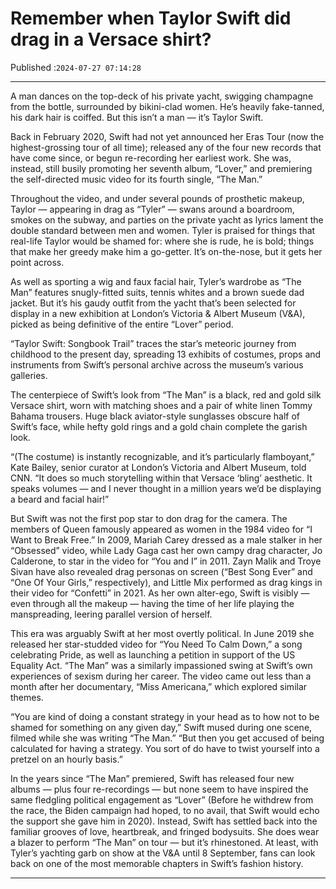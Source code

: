 # Remember when Taylor Swift did drag in a Versace shirt?

Published :`2024-07-27 07:14:28`

---

A man dances on the top-deck of his private yacht, swigging champagne from the bottle, surrounded by bikini-clad women. He’s heavily fake-tanned, his dark hair is coiffed. But this isn’t a man — it’s Taylor Swift.

Back in February 2020, Swift had not yet announced her Eras Tour (now the highest-grossing tour of all time); released any of the four new records that have come since, or begun re-recording her earliest work. She was, instead, still busily promoting her seventh album, “Lover,” and premiering the self-directed music video for its fourth single, “The Man.”

Throughout the video, and under several pounds of prosthetic makeup, Taylor — appearing in drag as “Tyler” — swans around a boardroom, smokes on the subway, and parties on the private yacht as lyrics lament the double standard between men and women. Tyler is praised for things that real-life Taylor would be shamed for: where she is rude, he is bold; things that make her greedy make him a go-getter. It’s on-the-nose, but it gets her point across.

As well as sporting a wig and faux facial hair, Tyler’s wardrobe as “The Man” features snugly-fitted suits, tennis whites and a brown suede dad jacket. But it’s his gaudy outfit from the yacht that’s been selected for display in a new exhibition at London’s Victoria & Albert Museum (V&A), picked as being definitive of the entire “Lover” period.

“Taylor Swift: Songbook Trail” traces the star’s meteoric journey from childhood to the present day, spreading 13 exhibits of costumes, props and instruments from Swift’s personal archive across the museum’s various galleries.

The centerpiece of Swift’s look from “The Man” is a black, red and gold silk Versace shirt, worn with matching shoes and a pair of white linen Tommy Bahama trousers. Huge black aviator-style sunglasses obscure half of Swift’s face, while hefty gold rings and a gold chain complete the garish look.

“(The costume) is instantly recognizable, and it’s particularly flamboyant,” Kate Bailey, senior curator at London’s Victoria and Albert Museum, told CNN. “It does so much storytelling within that Versace ‘bling’ aesthetic. It speaks volumes — and I never thought in a million years we’d be displaying a beard and facial hair!”

But Swift was not the first pop star to don drag for the camera. The members of Queen famously appeared as women in the 1984 video for “I Want to Break Free.” In 2009, Mariah Carey dressed as a male stalker in her “Obsessed” video, while Lady Gaga cast her own campy drag character, Jo Calderone, to star in the video for “You and I” in 2011. Zayn Malik and Troye Sivan have also revealed drag personas on screen (“Best Song Ever” and “One Of Your Girls,” respectively), and Little Mix performed as drag kings in their video for “Confetti” in 2021. As her own alter-ego, Swift is visibly — even through all the makeup — having the time of her life playing the manspreading, leering parallel version of herself.

This era was arguably Swift at her most overtly political. In June 2019 she released her star-studded video for “You Need To Calm Down,” a song celebrating Pride, as well as launching a petition in support of the US Equality Act. “The Man” was a similarly impassioned swing at Swift’s own experiences of sexism during her career. The video came out less than a month after her documentary, “Miss Americana,” which explored similar themes.

“You are kind of doing a constant strategy in your head as to how not to be shamed for something on any given day,” Swift mused during one scene, filmed while she was writing “The Man.” “But then you get accused of being calculated for having a strategy. You sort of do have to twist yourself into a pretzel on an hourly basis.”

In the years since “The Man” premiered, Swift has released four new albums — plus four re-recordings — but none seem to have inspired the same fledgling political engagement as “Lover” (Before he withdrew from the race, the Biden campaign had hoped, to no avail, that Swift would echo the support she gave him in 2020). Instead, Swift has settled back into the familiar grooves of love, heartbreak, and fringed bodysuits. She does wear a blazer to perform “The Man” on tour — but it’s rhinestoned. At least, with Tyler’s yachting garb on show at the V&A until 8 September, fans can look back on one of the most memorable chapters in Swift’s fashion history.

---

